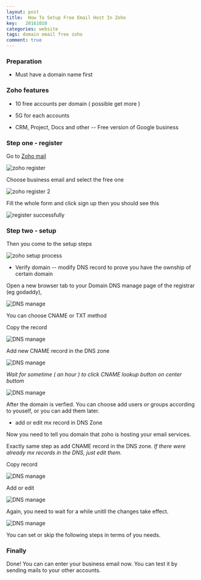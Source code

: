 ```yaml
---
layout: post
title:  How To Setup Free Email Host In Zoho
key:   20161010
categories: website
tags: domain email free zoho
comment: true
---
```

### Preparation

- Must have a domain name first

### Zoho features

- 10 free accounts per domain ( possible get more )

- 5G for each accounts

- CRM, Project, Docs and other -- Free version of Google business


### Step one - register

Go to <a href="https://www.zoho.com/mail/" target="_blank">Zoho mail</a>

![zoho register](/assets/img/website/zoho-1.png)

Choose business email and select the free one

![zoho register 2](/assets/img/website/zoho-2.png)

Fill the whole form and click sign up then you should see this  

![register successfully](/assets/img/website/zoho-3.png)


### Step two - setup

Then you come to the setup steps

![zoho setup process](/assets/img/website/zoho-4-1.png)

- Verify domain -- modify DNS record to prove you have the ownship of certain domain

Open a new browser tab to your Domain DNS manage page of the registrar (eg godaddy),

![DNS manage](/assets/img/website/godaddy-manage-two.png)

You can choose CNAME or TXT method

Copy the record

![DNS manage](/assets/img/website/zoho-4.png)

Add new CNAME record in the DNS zone

![DNS manage](/assets/img/website/zoho-5.png)

*Wait for sometime ( an hour ) to click CNAME lookup button on center buttom*

![DNS manage](/assets/img/website/zoho-6-domain-verify.png)

After the domain is verfied. You can choose add users or groups according to youself, or you can add them later.

- add or edit mx record in DNS Zone

Now you need to tell you domain that zoho is hosting your email services.

Exactly same step as add CNAME record in the DNS zone. *If there were already mx records in the DNS, just edit them*.

Copy record

![DNS manage](/assets/img/website/zoho-7-mail-mx.png)

Add or edit

![DNS manage](/assets/img/website/godaddy-manage-mx.png)

Again, you need to wait for a while unitll the changes take effect.

![DNS manage](/assets/img/website/zoho-7-mail-mx-check.png)

You can set or skip the following steps in terms of you needs.


### Finally

Done! You can can enter your business email now. You can test it by sending mails to your other accounts.
